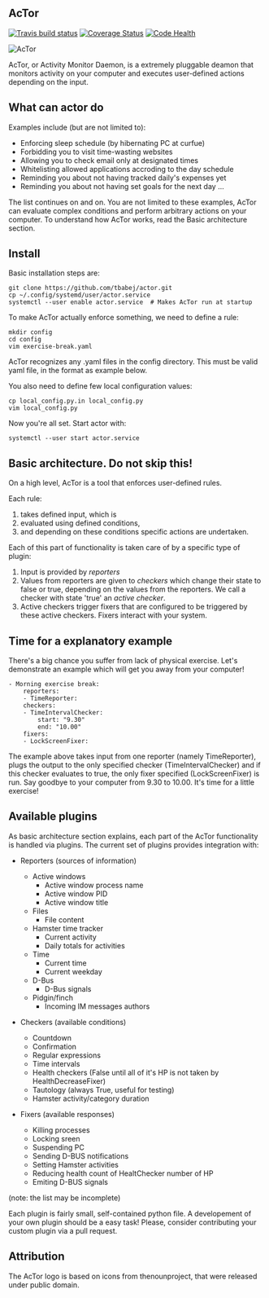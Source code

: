AcTor
-----
[![Travis build status](https://travis-ci.org/tbabej/actor.svg?branch=master)](https://travis-ci.org/tbabej/actor)
[![Coverage Status](https://coveralls.io/repos/tbabej/actor/badge.svg?branch=master)](https://coveralls.io/r/tbabej/actor?branch=master)
[![Code Health](https://landscape.io/github/tbabej/actor/master/landscape.svg?style=flat)](https://landscape.io/github/tbabej/actor/master)

![AcTor](https://raw.githubusercontent.com/tbabej/actor/master/actor-logo.png  "Activity moniTor daemon")

AcTor, or Activity Monitor Daemon, is a extremely pluggable deamon that
monitors activity on your computer and executes user-defined actions 
depending on the input.

What can actor do
-----------------

Examples include (but are not limited to):

* Enforcing sleep schedule (by hibernating PC at curfue)
* Forbidding you to visit time-wasting websites
* Allowing you to check email only at designated times
* Whitelisting allowed applications accroding to the day schedule
* Reminding you about not having tracked daily's expenses yet
* Reminding you about not having set goals for the next day
...

The list continues on and on. You are not limited to these examples,
AcTor can evaluate complex conditions and perform arbitrary actions
on your computer. To understand how AcTor works, read the Basic architecture
section.

Install
-------

Basic installation steps are:

```
git clone https://github.com/tbabej/actor.git
cp ~/.config/systemd/user/actor.service
systemctl --user enable actor.service  # Makes AcTor run at startup
```

To make AcTor actually enforce something, we need to define a rule:

```
mkdir config
cd config
vim exercise-break.yaml
```

AcTor recognizes any .yaml files in the config directory. This must
be valid yaml file, in the format as example below.

You also need to define few local configuration values:

```
cp local_config.py.in local_config.py
vim local_config.py
```

Now you're all set. Start actor with:

```
systemctl --user start actor.service
```

Basic architecture. Do not skip this!
-------------------------------------

On a high level, AcTor is a tool that enforces user-defined rules.

Each rule:

1. takes defined input, which is
1. evaluated using defined conditions,
1. and depending on these conditions specific actions are undertaken.

Each of this part of functionality is taken care of by a specific type of
plugin:

1. Input is provided by *reporters*
1. Values from reporters are given to *checkers* which change their state
   to false or true, depending on the values from the reporters. We call a
   checker with state 'true' an *active checker*.
1. Active checkers trigger fixers that are configured to be triggered by
   these active checkers. Fixers interact with your system.

Time for a explanatory example
------------------------------

There's a big chance you suffer from lack of physical exercise. Let's
demonstrate an example which will get you away from your computer!

    - Morning exercise break:
        reporters:
        - TimeReporter:
        checkers:
        - TimeIntervalChecker:
            start: "9.30"
            end: "10.00"
        fixers:
        - LockScreenFixer:

The example above takes input from one reporter (namely TimeReporter),
plugs the output to the only specified checker (TimeIntervalChecker)
and if this checker evaluates to true, the only fixer specified
(LockScreenFixer) is run. Say goodbye to your computer from 9.30
to 10.00. It's time for a little exercise!

Available plugins
-----------------

As basic architecture section explains, each part of the AcTor functionality
is handled via plugins. The current set of plugins provides integration with:

* Reporters (sources of information)
  * Active windows
    * Active window process name
    * Active window PID
    * Active window title
  * Files
    * File content
  * Hamster time tracker
    * Current activity
    * Daily totals for activities
  * Time
    * Current time
    * Current weekday
  * D-Bus
    * D-Bus signals
  * Pidgin/finch
    * Incoming IM messages authors

* Checkers (available conditions)
  * Countdown
  * Confirmation
  * Regular expressions
  * Time intervals
  * Health checkers (False until all of it's HP is not taken by HealthDecreaseFixer)
  * Tautology (always True, useful for testing)
  * Hamster activity/category duration

* Fixers (available responses)
  * Killing processes
  * Locking sreen
  * Suspending PC
  * Sending D-BUS notifications
  * Setting Hamster activities
  * Reducing health count of HealtChecker number of HP
  * Emiting D-BUS signals

(note: the list may be incomplete)

Each plugin is fairly small, self-contained python file. A developement
of your own plugin should be a easy task! Please, consider contributing your
custom plugin via a pull request.

Attribution
-----------

The AcTor logo is based on icons from thenounproject, that were released under public domain.

